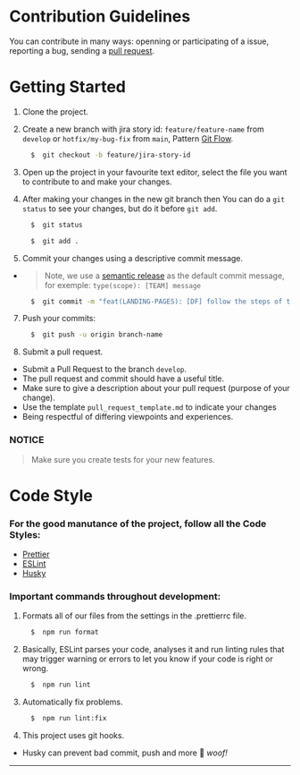 # Contribution Guidelines

You can contribute in many ways: openning or participating of a issue, reporting a bug, sending a [pull request][6].

# Getting Started

1.  Clone the project.

2.  Create a new branch with jira story id: `feature/feature-name` from `develop` or `hotfix/my-bug-fix` from `main`, Pattern [Git Flow][1].

    ```sh
      $  git checkout -b feature/jira-story-id
    ```

3.  Open up the project in your favourite text editor, select the file you want to contribute to and make your changes.

4.  After making your changes in the new git branch then You can do a `git status` to see your changes, but do it before `git add`.

    ```sh
      $  git status
    ```

    ```sh
      $  git add .
    ```

5.  Commit your changes using a descriptive commit message.

- > Note, we use a [semantic release][2] as the default commit message, for exemple: `type(scope): [TEAM] message`

  ```sh
    $  git commit -m "feat(LANDING-PAGES): [DF] follow the steps of that document."
  ```

7.  Push your commits:

    ```sh
      $  git push -u origin branch-name
    ```

8.  Submit a pull request.

- Submit a Pull Request to the branch `develop`.
- The pull request and commit should have a useful title.
- Make sure to give a description about your pull request (purpose of your change).
- Use the template `pull_request_template.md` to indicate your changes
- Being respectful of differing viewpoints and experiences.

### NOTICE

> Make sure you create tests for your new features.

# Code Style

### For the good manutance of the project, follow all the Code Styles:

- [Prettier][3]
- [ESLint][4]
- [Husky][5]

### Important commands throughout development:

1.  Formats all of our files from the settings in the .prettierrc file.

    ```sh
      $  npm run format
    ```

2.  Basically, ESLint parses your code, analyses it and run linting rules that may trigger warning or errors to let you know if your code is right or wrong.

    ```sh
      $  npm run lint
    ```

3.  Automatically fix problems.

    ```sh
      $  npm run lint:fix
    ```

4.  This project uses git hooks.

- Husky can prevent bad commit, push and more :dog: _woof!_

---

[1]: https://medium.com/trainingcenter/utilizando-o-fluxo-git-flow-e63d5e0d5e04
[2]: https://blog.greenkeeper.io/introduction-to-semantic-release-33f73b117c8
[3]: https://github.com/prettier/prettier
[4]: https://github.com/eslint/eslint
[5]: https://github.com/typicode/husky
[6]: https://github.com/brunoMiranda8922/backend_collaboration_api/pulls
